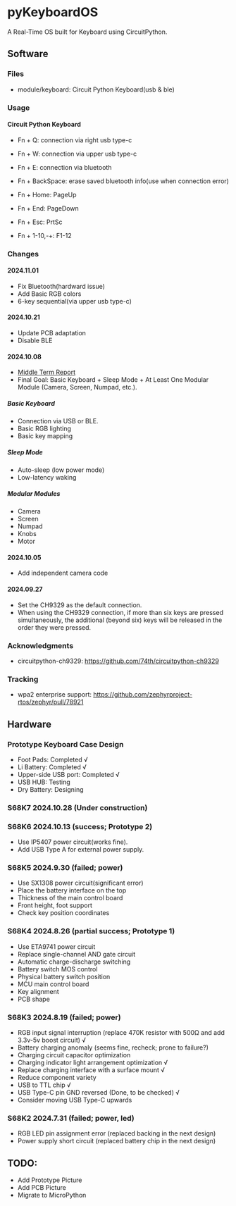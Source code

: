 # pyKeyboardOS

A Real-Time OS built for Keyboard using CircuitPython.

## Software

### Files

- module/keyboard: Circuit Python Keyboard(usb & ble)

### Usage

#### Circuit Python Keyboard

- Fn + Q: connection via right usb type-c
- Fn + W: connection via upper usb type-c
- Fn + E: connection via bluetooth
- Fn + BackSpace: erase saved bluetooth info(use when connection error)

- Fn + Home: PageUp
- Fn + End: PageDown
- Fn + Esc: PrtSc
- Fn + 1-10,-+: F1-12

### Changes

#### 2024.11.01
- Fix Bluetooth(hardward issue)
- Add Basic RGB colors
- 6-key sequential(via upper usb type-c)

#### 2024.10.21
- Update PCB adaptation
- Disable BLE

#### 2024.10.08
- [Middle Term Report](https://docs.qq.com/slide/DUnJsUXBYbUl4WGhJ)
- Final Goal: Basic Keyboard + Sleep Mode + At Least One Modular Module (Camera, Screen, Numpad, etc.).

##### Basic Keyboard
- Connection via USB or BLE.
- Basic RGB lighting
- Basic key mapping

##### Sleep Mode
- Auto-sleep (low power mode)
- Low-latency waking

##### Modular Modules
- Camera
- Screen
- Numpad
- Knobs
- Motor

#### 2024.10.05
- Add independent camera code

#### 2024.09.27

- Set the CH9329 as the default connection.
- When using the CH9329 connection, if more than six keys are pressed simultaneously, the additional (beyond six) keys will be released in the order they were pressed.

### Acknowledgments

- circuitpython-ch9329: https://github.com/74th/circuitpython-ch9329

### Tracking

- wpa2 enterprise support: https://github.com/zephyrproject-rtos/zephyr/pull/78921

## Hardware

### Prototype Keyboard Case Design

- Foot Pads: Completed √
- Li Battery: Completed √
- Upper-side USB port: Completed √
- USB HUB: Testing
- Dry Battery: Designing

### S68K7 2024.10.28 (Under construction)

### S68K6 2024.10.13 (success; Prototype 2)

- Use IP5407 power circuit(works fine).
- Add USB Type A for external power supply. 

### S68K5 2024.9.30 (failed; power)

- Use SX1308 power circuit(significant error)
- Place the battery interface on the top
- Thickness of the main control board
- Front height, foot support
- Check key position coordinates

### S68K4 2024.8.26 (partial success; Prototype 1)

- Use ETA9741 power circuit
- Replace single-channel AND gate circuit
- Automatic charge-discharge switching
- Battery switch MOS control
- Physical battery switch position
- MCU main control board
- Key alignment
- PCB shape

### S68K3 2024.8.19 (failed; power)

- RGB input signal interruption (replace 470K resistor with 500Ω and add 3.3v-5v boost circuit) √
- Battery charging anomaly (seems fine, recheck; prone to failure?)
- Charging circuit capacitor optimization
- Charging indicator light arrangement optimization √
- Replace charging interface with a surface mount √
- Reduce component variety
- USB to TTL chip √
- USB Type-C pin GND reversed (Done, to be checked) √
- Consider moving USB Type-C upwards

### S68K2 2024.7.31 (failed; power, led)

- RGB LED pin assignment error (replaced backing in the next design)
- Power supply short circuit (replaced battery chip in the next design)

## TODO:
- Add Prototype Picture
- Add PCB Picture
- Migrate to MicroPython
